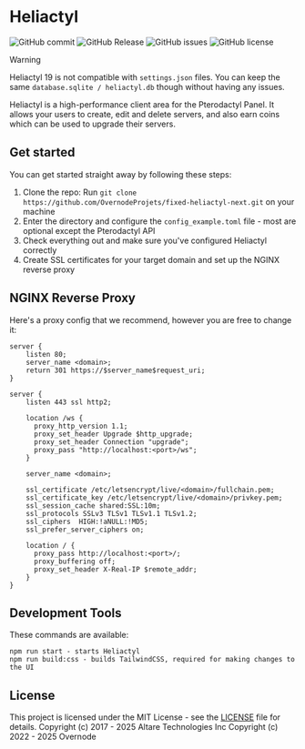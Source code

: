 # Heliactyl

![GitHub commit](https://img.shields.io/github/last-commit/OvernodeProjets/fixed-heliactyl-next) ![GitHub Release](https://img.shields.io/github/v/release/OvernodeProjets/fixed-heliactyl-next) ![GitHub issues](https://img.shields.io/github/issues/OvernodeProjets/fixed-heliactyl-next) ![GitHub license](https://img.shields.io/github/license/OvernodeProjets/fixed-heliactyl-next)

> [!WARNING]  
> Heliactyl 19 is not compatible with `settings.json` files. You can keep the same `database.sqlite / heliactyl.db` though without having any issues.

Heliactyl is a high-performance client area for the Pterodactyl Panel. It allows your users to create, edit and delete servers, and also earn coins which can be used to upgrade their servers.

## Get started

You can get started straight away by following these steps:

1. Clone the repo: Run `git clone https://github.com/OvernodeProjets/fixed-heliactyl-next.git` on your machine
2. Enter the directory and configure the `config_example.toml` file - most are optional except the Pterodactyl API
3. Check everything out and make sure you've configured Heliactyl correctly
4. Create SSL certificates for your target domain and set up the NGINX reverse proxy

## NGINX Reverse Proxy

Here's a proxy config that we recommend, however you are free to change it:

```nginx
server {
    listen 80;
    server_name <domain>;
    return 301 https://$server_name$request_uri;
}

server {
    listen 443 ssl http2;

    location /ws {
      proxy_http_version 1.1;
      proxy_set_header Upgrade $http_upgrade;
      proxy_set_header Connection "upgrade";
      proxy_pass "http://localhost:<port>/ws";
    }

    server_name <domain>;

    ssl_certificate /etc/letsencrypt/live/<domain>/fullchain.pem;
    ssl_certificate_key /etc/letsencrypt/live/<domain>/privkey.pem;
    ssl_session_cache shared:SSL:10m;
    ssl_protocols SSLv3 TLSv1 TLSv1.1 TLSv1.2;
    ssl_ciphers  HIGH:!aNULL:!MD5;
    ssl_prefer_server_ciphers on;

    location / {
      proxy_pass http://localhost:<port>/;
      proxy_buffering off;
      proxy_set_header X-Real-IP $remote_addr;
    }
}
```

## Development Tools

These commands are available:
```
npm run start - starts Heliactyl
npm run build:css - builds TailwindCSS, required for making changes to the UI
```

## License
This project is licensed under the MIT License - see the [LICENSE](LICENSE) file for details.
Copyright (c) 2017 - 2025 Altare Technologies Inc
Copyright (c) 2022 - 2025 Overnode